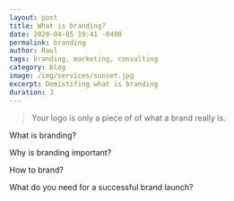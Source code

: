 ```yaml
---
layout: post
title: What is branding?
date: 2020-04-05 19:41 -0400
permalink: branding 
author: Raul
tags: branding, marketing, consulting
category: blog
image: /img/services/sunset.jpg
excerpt: Demistifing what is branding
duration: 3
---
```


> Your logo is only a piece of of what a brand really is. 

What is branding?

Why is branding important?

How to brand?

What do you need for a successful brand launch?


